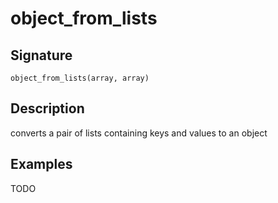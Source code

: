 # object_from_lists

## Signature

`object_from_lists(array, array)`

## Description

converts a pair of lists containing keys and values to an object

## Examples

TODO
